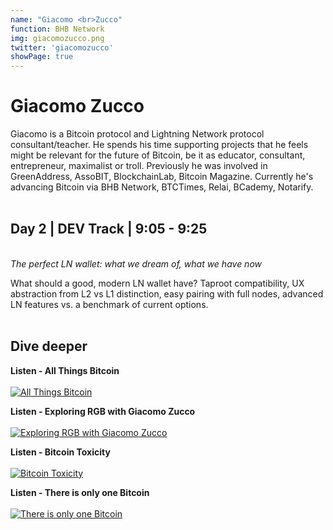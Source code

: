 ```yaml
---
name: "Giacomo <br>Zucco"
function: BHB Network
img: giacomozucco.png
twitter: 'giacomozucco'
showPage: true
---
```


# Giacomo Zucco
 
Giacomo is a Bitcoin protocol and Lightning Network protocol consultant/teacher. He spends his time supporting projects that he feels might be relevant for the future of Bitcoin, be it as educator, consultant, entrepreneur, maximalist or troll. Previously he was involved in GreenAddress, AssoBIT, BlockchainLab, Bitcoin Magazine. Currently he's advancing Bitcoin via BHB Network, BTCTimes, Relai, BCademy, Notarify.
<br><br>

## Day 2 | DEV Track | 9:05 - 9:25
<br>
<i>The perfect LN wallet: what we dream of, what we have now</i><br>

What should a good, modern LN wallet have? Taproot compatibility, UX abstraction from L2 vs L1 distinction, easy pairing with full nodes, advanced LN features vs. a benchmark of current options.<br><br>

## Dive deeper


<div class="grid grid-cols-1 md:grid-cols-2 gap-5">
<div class="p-3 my-2">

**Listen - All Things Bitcoin** <br><br>
[ ![All Things Bitcoin](/2021/content/giacomo_things.png)](https://www.whatbitcoindid.com/podcast/all-things-bitcoin/)
</div>

<div class="p-3 my-2">

**Listen - Exploring RGB with Giacomo Zucco** <br><br>
[ ![Exploring RGB with Giacomo Zucco ](/2021/content/giacomo_junkies.png)](https://lightningjunkies.net/exploring-rgb-with-giacomo-zucco-lnj044/)
</div>

<div class="p-3 my-2">

**Listen - Bitcoin Toxicity** <br><br>
[ ![Bitcoin Toxicity](/2021/content/giacomo_toxicity.png)](https://www.whatbitcoindid.com/podcast/bitcoin-toxicity/)
</div>

<div class="p-3 my-2">

**Listen - There is only one Bitcoin** <br><br>
[ ![There is only one Bitcoin](/2021/content/livera1.png)](https://stephanlivera.com/episode/75/)
</div>

</div>

<br>


